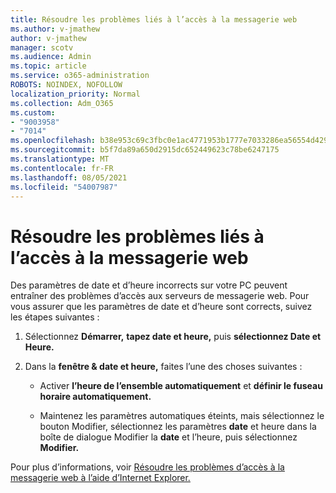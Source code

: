 ```yaml
---
title: Résoudre les problèmes liés à l’accès à la messagerie web
ms.author: v-jmathew
author: v-jmathew
manager: scotv
ms.audience: Admin
ms.topic: article
ms.service: o365-administration
ROBOTS: NOINDEX, NOFOLLOW
localization_priority: Normal
ms.collection: Adm_O365
ms.custom:
- "9003958"
- "7014"
ms.openlocfilehash: b38e953c69c3fbc0e1ac4771953b1777e7033286ea56554d42952c2df696bd70
ms.sourcegitcommit: b5f7da89a650d2915dc652449623c78be6247175
ms.translationtype: MT
ms.contentlocale: fr-FR
ms.lasthandoff: 08/05/2021
ms.locfileid: "54007987"
---
```

# <a name="troubleshoot-problems-with-accessing-webmail"></a>Résoudre les problèmes liés à l’accès à la messagerie web

Des paramètres de date et d’heure incorrects sur votre PC peuvent entraîner des problèmes d’accès aux serveurs de messagerie web. Pour vous assurer que les paramètres de date et d’heure sont corrects, suivez les étapes suivantes :

1. Sélectionnez **Démarrer,** **tapez date et heure,** puis **sélectionnez Date et Heure.**
2. Dans la **fenêtre & date et heure,** faites l’une des choses suivantes :

    - Activer **l’heure de l’ensemble automatiquement** et **définir le fuseau horaire automatiquement.**

    - Maintenez les paramètres automatiques  éteints, mais  sélectionnez le bouton Modifier, sélectionnez les paramètres **date** et heure dans la boîte de dialogue Modifier la **date** et l’heure, puis sélectionnez **Modifier.**

Pour plus d’informations, voir [Résoudre les problèmes d’accès à la messagerie web à l’aide d’Internet Explorer.](https://answers.microsoft.com/windows/forum/all/problem-accessing-email-through-ie/41f871f3-6df3-4bc9-a5bd-7f71651a2888)
